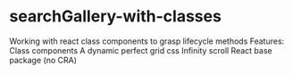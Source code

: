 # searchGallery-with-classes
Working with react class components to grasp lifecycle methods
Features:
  Class components
  A dynamic perfect grid css
  Infinity scroll
  React base package (no CRA)
